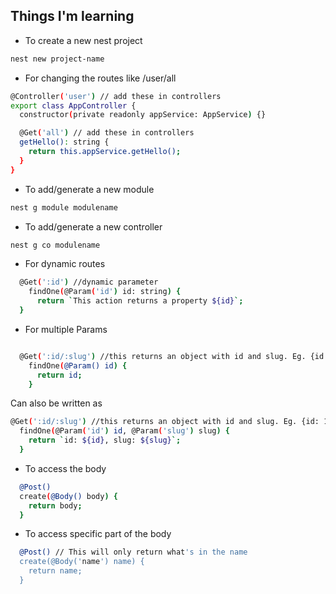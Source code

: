 ## Things I'm learning

- To create a new nest project

```bash
nest new project-name
```

- For changing the routes like /user/all

```bash
@Controller('user') // add these in controllers
export class AppController {
  constructor(private readonly appService: AppService) {}

  @Get('all') // add these in controllers
  getHello(): string {
    return this.appService.getHello();
  }
}

```

- To add/generate a new module

```bash
nest g module modulename
```

- To add/generate a new controller

```bash
nest g co modulename
```

- For dynamic routes

```bash
  @Get(':id') //dynamic parameter
    findOne(@Param('id') id: string) {
      return `This action returns a property ${id}`;
  }
```

- For multiple Params

```bash

  @Get(':id/:slug') //this returns an object with id and slug. Eg. {id: 1, slug: 'property-1'}
    findOne(@Param() id) {
      return id;
    }
```

Can also be written as

```bash
@Get(':id/:slug') //this returns an object with id and slug. Eg. {id: 1, slug: 'property-1'}
  findOne(@Param('id') id, @Param('slug') slug) {
    return `id: ${id}, slug: ${slug}`;
  }
```

- To access the body

```bash
  @Post()
  create(@Body() body) {
    return body;
  }
```

- To access specific part of the body

```bash
  @Post() // This will only return what's in the name
  create(@Body('name') name) {
    return name;
  }
```

